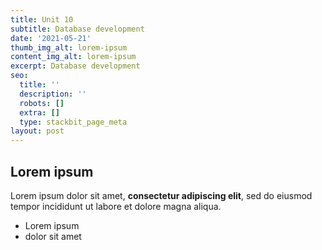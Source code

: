 ```yaml
---
title: Unit 10
subtitle: Database development
date: '2021-05-21'
thumb_img_alt: lorem-ipsum
content_img_alt: lorem-ipsum
excerpt: Database development
seo:
  title: ''
  description: ''
  robots: []
  extra: []
  type: stackbit_page_meta
layout: post
---
```

## Lorem ipsum

Lorem ipsum dolor sit amet, **consectetur adipiscing elit**, sed do eiusmod tempor incididunt ut labore et dolore magna aliqua.

- Lorem ipsum
- dolor sit amet